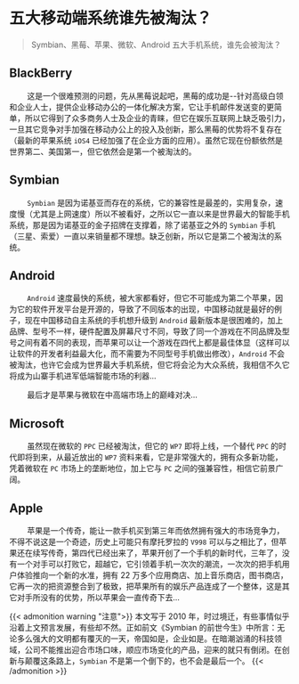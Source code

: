 # 五大移动端系统谁先被淘汰？


> Symbian、黑莓、苹果、微软、Android 五大手机系统，谁先会被淘汰？

<!--more-->

## BlackBerry

&emsp;&emsp; 这是一个很难预测的问题，先从黑莓说起吧，黑莓的成功是--针对高级白领和企业人士，提供企业移动办公的一体化解决方案，它让手机邮件发送变的更简单，所以它得到了众多商务人士及企业的青睐，但它在娱乐互联网上缺乏吸引力，一旦其它竞争对手加强在移动办公上的投入及创新，那么黑莓的优势将不复存在（最新的苹果系统 `iOS4` 已经加强了在企业方面的应用）。虽然它现在份额依然是世界第二、美国第一，但它依然会是第一个被淘汰的。

## Symbian

&emsp;&emsp; `Symbian` 是因为诺基亚而存在的系统，它的兼容性是最差的，实用复杂，速度慢（尤其是上网速度）所以不被看好，之所以它一直以来是世界最大的智能手机系统，那是因为诺基亚的金子招牌在支撑着，除了诺基亚之外的 `Symbian` 手机（三星、索爱）一直以来销量都不理想。缺乏创新，所以它是第二个被淘汰的系统。

## Android

&emsp;&emsp; `Android` 速度最快的系统，被大家都看好，但它不可能成为第二个苹果，因为它的软件开发平台是开源的，导致了不同版本的出现，中国移动就是最好的例子，现在中国移动自主系统的手机想升级到 `Android` 最新版本是很困难的，加上品牌、型号不一样，硬件配置及屏幕尺寸不同，导致了同一个游戏在不同品牌及型号之间有着不同的表现，而苹果可以让一个游戏在四代上都是最佳体显（这样可以让软件的开发者利益最大化，而不需要为不同型号手机做出修改），`Android` 不会被淘汰，也许它会成为世界最大手机系统，但它将会沦为大众系统，我相信不久它将成为山寨手机进军低端智能市场的利器...

&emsp;&emsp; 最后才是苹果与微软在中高端市场上的巅峰对决...

## Microsoft

&emsp;&emsp; 虽然现在微软的 `PPC` 已经被淘汰，但它的 `WP7` 即将上线，一个替代 `PPC` 的时代即将到来，从最近放出的 `WP7` 资料来看，它是非常强大的，拥有众多新功能，凭着微软在 `PC` 市场上的垄断地位，加上它与 `PC` 之间的强兼容性，相信它前景广阔。

## Apple

&emsp;&emsp; 苹果是一个传奇，能让一款手机买到第三年而依然拥有强大的市场竞争力，不得不说这是一个奇迹，历史上可能只有摩托罗拉的 `V998` 可以与之相比了，但苹果还在续写传奇，第四代已经出来了，苹果开创了一个手机的新时代，三年了，没有一个对手可以打败它，超越它，它引领着手机一次次的潮流，一次次的把手机用户体验推向一个新的水准，拥有 22 万多个应用商店、加上音乐商店，图书商店，它再一次的把资源整合到了极致，把苹果所有的娱乐产品连成了一个整体，这是其它对手所没有的优势，所以苹果会一直传奇下去…

{{< admonition warning "注意">}}
本文写于 2010 年，时过境迁，有些事情似乎沿着上文预言发展，有些却不然。正如前文《Symbian 的前世今生》中所言：无论多么强大的文明都有覆灭的一天，帝国如是，企业如是。在暗潮汹涌的科技领域，公司不能推出迎合市场口味，顺应市场变化的产品，迎来的就只有倒闭。在创新与颠覆这条路上，`Symbian` 不是第一个倒下的，也不会是最后一个。
{{< /admonition >}}

